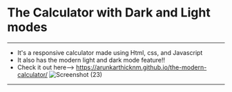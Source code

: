 
# The Calculator with Dark and Light modes
---
 * It's a responsive calculator made using Html, css, and Javascript
 * It also has the modern light and dark mode feature!!
 * Check it out here--> <a>https://arunkarthicknm.github.io/the-modern-calculator/</a>
 ![Screenshot (23)](https://user-images.githubusercontent.com/82659074/125188364-3f782980-e251-11eb-9ec3-d3d0a08c031d.png)
---
